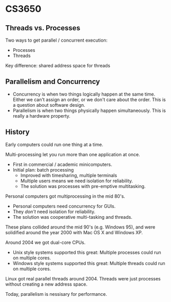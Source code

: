 
# CS3650 

## Threads vs. Processes

Two ways to get parallel / concurrent execution:

 - Processes
 - Threads
 
Key difference: shared address space for threads

## Parallelism and Concurrency

 - Concurrency is when two things logically happen at the same time. Either we
   can't assign an order, or we don't care about the order. This is a question
   about software design.
 - Parallelism is when two things physically happen simultaneously. This is
   really a hardware property.

## History

Early computers could run one thing at a time.

Multi-processing let you run more than one application at once.

 - First in commercial / academic minicomputers.
 - Initial plan: batch processing 
   - Improved with timesharing, multiple terminals
   - Multiple users means we need isolation for reliability.
   - The solution was processes with pre-emptive multitasking.

Personal computers got multiprocessing in the mid 80's.

 - Personal computers need concurrency for GUIs.
 - They *don't* need isolation for reliability.
 - The solution was cooperative multi-tasking and threads.

These plans collided around the mid 90's (e.g. Windows 95), and were solidified
around the year 2000 with Mac OS X and Windows XP.

Around 2004 we got dual-core CPUs.

 - Unix style systems supported this great: Multiple processes could run
   on multiple cores.
 - Windows style systems supported this great: Multiple threads could run
   on multiple cores.

Linux got real parallel threads around 2004. Threads were just processes without
creating a new address space.

Today, parallelism is nessisary for performance.
